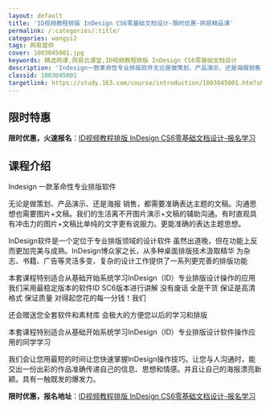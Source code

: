 ```yaml
---
layout: default
title: 'ID视频教程排版 InDesign CS6零基础文档设计-限时优惠-网易精品课'
permalink: /:categories/:title/
categories: wangyi2
tags: 网易提供
cover: 1003045001.jpg
keywords: 精选网课,网易云课堂,ID视频教程排版 InDesign CS6零基础文档设计
description: 'Indesign一款革命性专业排版软件无论是做策划、产品演示、还是海报销售，都需要准确表达主题的文稿。沟通思想也需要图片'
classid: 1003045001
targetlink: https://study.163.com/course/introduction/1003045001.htm?share=1&shareId=1025206652&utm_campaign=share&utm_medium=iphoneShare&utm_source=&utm_u=1025206652
---
```


## 限时特惠

**限时优惠，火速报名**：[ID视频教程排版 InDesign CS6零基础文档设计-报名学习](https://study.163.com/course/introduction/1003045001.htm?share=1&shareId=1025206652&utm_campaign=share&utm_medium=iphoneShare&utm_source=&utm_u=1025206652)

## 课程介绍

Indesign 一款革命性专业排版软件

无论是做策划、产品演示、还是海报 销售，都需要准确表达主题的文稿。沟通思想也需要图片+文稿。我们的生活离不开图片演示+文稿的辅助沟通。有时直观具有冲击力的图片+文稿比单纯的文字更有说服力。更能准确的表达主题思想。

InDesign软件是一个定位于专业排版领域的设计软件 虽然出道晚，但在功能上反而更加完美与成熟。InDesign博众家之长，从多种桌面排版技术汲取精华 为杂志、书籍、广告等灵活多变、复杂的设计工作提供了一系列更完善的排版功能

本套课程特别适合从基础开始系统学习InDesign（ID）专业排版设计操作的应用 我们采用最稳定版本的软件ID SC6版本进行讲解  没有废话 全是干货 保证是高清格式 保证质量 对得起您花的每一分钱！我们

还会赠送您全套软件和素材库 会极大的方便您以后的学习和排版 

本套课程特别适合从基础开始系统学习InDesign（ID）专业排版设计软件操作应用的同学学习 

我们会让您用最短的时间让您快速掌握InDesign操作技巧。让您与人沟通时，能交出一份出彩的作品准确传递自己的信息、思想和情感。并且让自己的海报漂亮新颖。具有一触既发的爆发力。

**限时优惠，报名地址**：[ID视频教程排版 InDesign CS6零基础文档设计-报名学习](https://study.163.com/course/introduction/1003045001.htm?share=1&shareId=1025206652&utm_campaign=share&utm_medium=iphoneShare&utm_source=&utm_u=1025206652)


